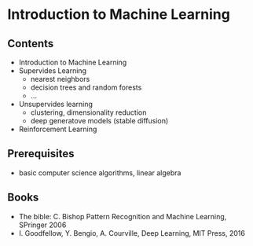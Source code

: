 # Introduction to Machine Learning

## Contents

- Introduction to Machine Learning
- Supervides Learning
  - nearest neighbors
  - decision trees and random forests
  - ...
- Unsupervides learning
  - clustering, dimensionality reduction
  - deep generatove models (stable diffusion)
- Reinforcement Learning

## Prerequisites

- basic computer science algorithms, linear
  algebra

## Books

- The bible: C. Bishop Pattern Recognition and Machine Learning, SPringer 2006
- I. Goodfellow, Y. Bengio, A. Courville, Deep Learning, MIT Press, 2016
